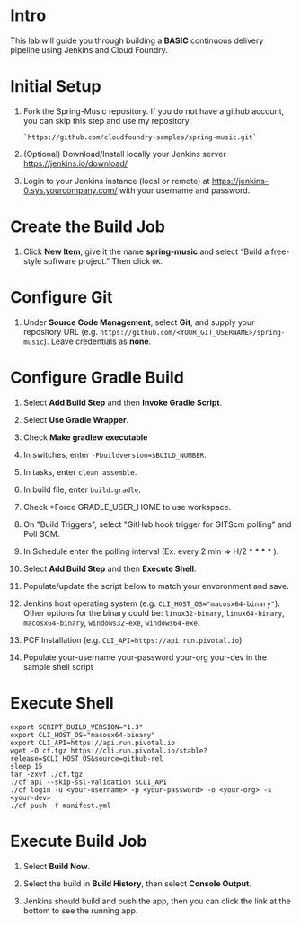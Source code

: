 Intro
=====

This lab will guide you through building a **BASIC** continuous delivery
pipeline using Jenkins and Cloud Foundry.

Initial Setup
=============

1.  Fork the Spring-Music repository. If you do not have a github
    account, you can skip this step and use my repository.

        `https://github.com/cloudfoundry-samples/spring-music.git`

2.  (Optional) Download/Install locally your Jenkins server https://jenkins.io/download/

3.  Login to your Jenkins instance (local or remote) at
    <https://jenkins-0.sys.yourcompany.com/> with your username and password.

Create the Build Job
====================

1.  Click **New Item**, give it the name **spring-music** and select
    “Build a free-style software project.” Then click `OK`.

Configure Git
=============

1.  Under **Source Code Management**, select **Git**, and supply your
    repository URL (e.g.
    `https://github.com/<YOUR_GIT_USERNAME>/spring-music`). Leave
    credentials as **none**.

Configure Gradle Build
======================

1.  Select **Add Build Step** and then **Invoke Gradle Script**.

2.  Select **Use Gradle Wrapper**.

3.  Check **Make gradlew executable**

4.  In switches, enter `-Pbuildversion=$BUILD_NUMBER`.

5.  In tasks, enter `clean assemble`.

6.  In build file, enter `build.gradle`.

7.  Check \*Force GRADLE\_USER\_HOME to use workspace.

8.  On "Build Triggers", select "GitHub hook trigger for GITScm polling" and Poll SCM. 

8.  In Schedule enter the polling interval (Ex. every 2 min => H/2 * * * * ).

9.  Select **Add Build Step** and then **Execute Shell**.

10.  Populate/update the script below to match your envoronment and save.

11.  Jenkins host operating system (e.g. `CLI_HOST_OS="macosx64-binary"`). Other options for the binary could be: `linux32-binary`, `linux64-binary`, `macosx64-binary`, `windows32-exe`, `windows64-exe`.

12.  PCF Installation (e.g. `CLI_API=https://api.run.pivotal.io`)

13.  Populate your-username your-password your-org your-dev in the sample shell script


Execute Shell
=============
    export SCRIPT_BUILD_VERSION="1.3"
    export CLI_HOST_OS="macosx64-binary"
    export CLI_API=https://api.run.pivotal.io
    wget -O cf.tgz https://cli.run.pivotal.io/stable?release=$CLI_HOST_OS&source=github-rel
    sleep 15
    tar -zxvf ./cf.tgz
    ./cf api --skip-ssl-validation $CLI_API
    ./cf login -u <your-username> -p <your-password> -o <your-org> -s <your-dev>
    ./cf push -f manifest.yml
    
Execute Build Job
=================

1.  Select **Build Now**.

2.  Select the build in **Build History**, then select **Console
    Output**.

3.  Jenkins should build and push the app, then you can click the link
    at the bottom to see the running app.
